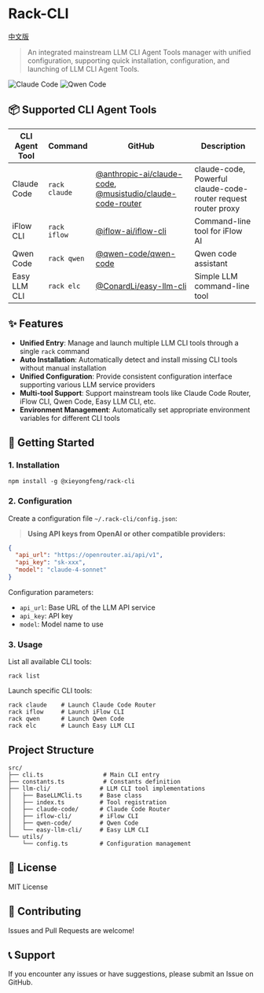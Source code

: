 # Rack-CLI

[中文版](README_zh.md)

> An integrated mainstream LLM CLI Agent Tools manager with unified configuration, supporting quick installation, configuration, and launching of LLM CLI Agent Tools.

![Claude Code](https://github.com/user-attachments/assets/1838c0cd-182e-4bfc-9de7-733dcabb77b8)
![Qwen Code](https://github.com/user-attachments/assets/df35a934-f0e4-4ad7-91de-9fdcdc0a9468)

## 📦 Supported CLI Agent Tools

| CLI Agent Tool | Command | GitHub | Description |
|----------|---------|-------------|-------------|
| Claude Code | `rack claude` | [@anthropic-ai/claude-code](https://github.com/anthropic-ai/claude-code), [@musistudio/claude-code-router](https://github.com/musistudio/claude-code-router) | claude-code, Powerful claude-code-router request router proxy |
| iFlow CLI | `rack iflow` | [@iflow-ai/iflow-cli](https://github.com/iflow-ai/iflow-cli) | Command-line tool for iFlow AI |
| Qwen Code | `rack qwen` | [@qwen-code/qwen-code](https://github.com/qwen-code/qwen-code) | Qwen code assistant |
| Easy LLM CLI | `rack elc` | [@ConardLi/easy-llm-cli](https://github.com/ConardLi/easy-llm-cli) | Simple LLM command-line tool |

## ✨ Features

-   **Unified Entry**: Manage and launch multiple LLM CLI tools through a single `rack` command
-   **Auto Installation**: Automatically detect and install missing CLI tools without manual installation
-   **Unified Configuration**: Provide consistent configuration interface supporting various LLM service providers
-   **Multi-tool Support**: Support mainstream tools like Claude Code Router, iFlow CLI, Qwen Code, Easy LLM CLI, etc.
-   **Environment Management**: Automatically set appropriate environment variables for different CLI tools

## 🚀 Getting Started

### 1. Installation

```shell
npm install -g @xieyongfeng/rack-cli
```

### 2. Configuration

Create a configuration file `~/.rack-cli/config.json`:

> **Using API keys from OpenAI or other compatible providers:**

```json
{
  "api_url": "https://openrouter.ai/api/v1",
  "api_key": "sk-xxx",
  "model": "claude-4-sonnet"
}
```

Configuration parameters:
- `api_url`: Base URL of the LLM API service
- `api_key`: API key
- `model`: Model name to use

### 3. Usage

List all available CLI tools:
```shell
rack list
```

Launch specific CLI tools:
```shell
rack claude    # Launch Claude Code Router
rack iflow     # Launch iFlow CLI  
rack qwen      # Launch Qwen Code
rack elc       # Launch Easy LLM CLI
```

## Project Structure

```
src/
├── cli.ts                 # Main CLI entry
├── constants.ts           # Constants definition
├── llm-cli/              # LLM CLI tool implementations
│   ├── BaseLLMCli.ts     # Base class
│   ├── index.ts          # Tool registration
│   ├── claude-code/      # Claude Code Router
│   ├── iflow-cli/        # iFlow CLI
│   ├── qwen-code/        # Qwen Code
│   └── easy-llm-cli/     # Easy LLM CLI
└── utils/
    └── config.ts         # Configuration management
```

## 📄 License

MIT License

## 🤝 Contributing

Issues and Pull Requests are welcome!

## 📞 Support

If you encounter any issues or have suggestions, please submit an Issue on GitHub.

